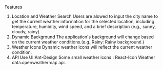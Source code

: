 Features

1. Location and Weather Search
   Users are alowed to input the city name to get the current weather information for the selected location, including temperature, humidity, wind speed, and a brief description (e.g., sunny, cloudy, rainy).
2. Dynamic Background
   The application's background will change based on the current weather conditions.(e.g.,Rainy: Rainy background.)
3. Weather Icons
   Dynamic weather icons will reflect the current weather condition.
4. API Use
   UI:Ant-Design
   Some small weather icons : React-Icon
   Weather data:openweathermap api.
